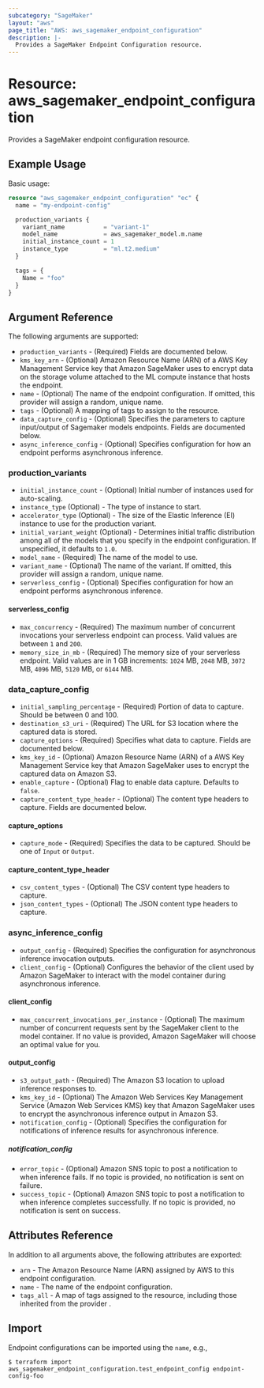 ```yaml
---
subcategory: "SageMaker"
layout: "aws"
page_title: "AWS: aws_sagemaker_endpoint_configuration"
description: |-
  Provides a SageMaker Endpoint Configuration resource.
---
```


# Resource: aws_sagemaker_endpoint_configuration

Provides a SageMaker endpoint configuration resource.

## Example Usage


Basic usage:

```terraform
resource "aws_sagemaker_endpoint_configuration" "ec" {
  name = "my-endpoint-config"

  production_variants {
    variant_name           = "variant-1"
    model_name             = aws_sagemaker_model.m.name
    initial_instance_count = 1
    instance_type          = "ml.t2.medium"
  }

  tags = {
    Name = "foo"
  }
}
```

## Argument Reference

The following arguments are supported:

* `production_variants` - (Required) Fields are documented below.
* `kms_key_arn` - (Optional) Amazon Resource Name (ARN) of a AWS Key Management Service key that Amazon SageMaker uses to encrypt data on the storage volume attached to the ML compute instance that hosts the endpoint.
* `name` - (Optional) The name of the endpoint configuration. If omitted, this provider will assign a random, unique name.
* `tags` - (Optional) A mapping of tags to assign to the resource.
* `data_capture_config` - (Optional) Specifies the parameters to capture input/output of Sagemaker models endpoints. Fields are documented below.
* `async_inference_config` - (Optional) Specifies configuration for how an endpoint performs asynchronous inference.

### production_variants

* `initial_instance_count` - (Optional) Initial number of instances used for auto-scaling.
* `instance_type` (Optional) - The type of instance to start.
* `accelerator_type` (Optional) - The size of the Elastic Inference (EI) instance to use for the production variant.
* `initial_variant_weight` (Optional) - Determines initial traffic distribution among all of the models that you specify in the endpoint configuration. If unspecified, it defaults to `1.0`.
* `model_name` - (Required) The name of the model to use.
* `variant_name` - (Optional) The name of the variant. If omitted, this provider will assign a random, unique name.
* `serverless_config` - (Optional) Specifies configuration for how an endpoint performs asynchronous inference.

#### serverless_config

* `max_concurrency` - (Required) The maximum number of concurrent invocations your serverless endpoint can process. Valid values are between `1` and `200`.
* `memory_size_in_mb` - (Required) The memory size of your serverless endpoint. Valid values are in 1 GB increments: `1024` MB, `2048` MB, `3072` MB, `4096` MB, `5120` MB, or `6144` MB.

### data_capture_config

* `initial_sampling_percentage` - (Required) Portion of data to capture. Should be between 0 and 100.
* `destination_s3_uri` - (Required) The URL for S3 location where the captured data is stored.
* `capture_options` - (Required) Specifies what data to capture. Fields are documented below.
* `kms_key_id` - (Optional) Amazon Resource Name (ARN) of a AWS Key Management Service key that Amazon SageMaker uses to encrypt the captured data on Amazon S3.
* `enable_capture` - (Optional) Flag to enable data capture. Defaults to `false`.
* `capture_content_type_header` - (Optional) The content type headers to capture. Fields are documented below.

#### capture_options

* `capture_mode` - (Required) Specifies the data to be captured. Should be one of `Input` or `Output`.

#### capture_content_type_header

* `csv_content_types` - (Optional) The CSV content type headers to capture.
* `json_content_types` - (Optional) The JSON content type headers to capture.

### async_inference_config

* `output_config` - (Required) Specifies the configuration for asynchronous inference invocation outputs.
* `client_config` - (Optional) Configures the behavior of the client used by Amazon SageMaker to interact with the model container during asynchronous inference.

#### client_config

* `max_concurrent_invocations_per_instance` - (Optional) The maximum number of concurrent requests sent by the SageMaker client to the model container. If no value is provided, Amazon SageMaker will choose an optimal value for you.

#### output_config

* `s3_output_path` - (Required) The Amazon S3 location to upload inference responses to.
* `kms_key_id` - (Optional) The Amazon Web Services Key Management Service (Amazon Web Services KMS) key that Amazon SageMaker uses to encrypt the asynchronous inference output in Amazon S3.
* `notification_config` - (Optional) Specifies the configuration for notifications of inference results for asynchronous inference.

##### notification_config

* `error_topic` - (Optional) Amazon SNS topic to post a notification to when inference fails. If no topic is provided, no notification is sent on failure.
* `success_topic` - (Optional) Amazon SNS topic to post a notification to when inference completes successfully. If no topic is provided, no notification is sent on success.

## Attributes Reference

In addition to all arguments above, the following attributes are exported:

* `arn` - The Amazon Resource Name (ARN) assigned by AWS to this endpoint configuration.
* `name` - The name of the endpoint configuration.
* `tags_all` - A map of tags assigned to the resource, including those inherited from the provider .

## Import

Endpoint configurations can be imported using the `name`, e.g.,

```
$ terraform import aws_sagemaker_endpoint_configuration.test_endpoint_config endpoint-config-foo
```
